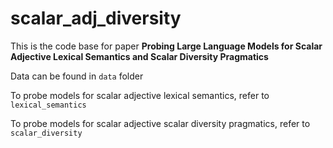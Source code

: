 # scalar_adj_diversity

This is the code base for paper **Probing Large Language Models for Scalar Adjective Lexical Semantics and Scalar Diversity Pragmatics**

Data can be found in ```data``` folder

To probe models for scalar adjective lexical semantics, refer to ```lexical_semantics```

To probe models for scalar adjective scalar diversity pragmatics, refer to ```scalar_diversity```